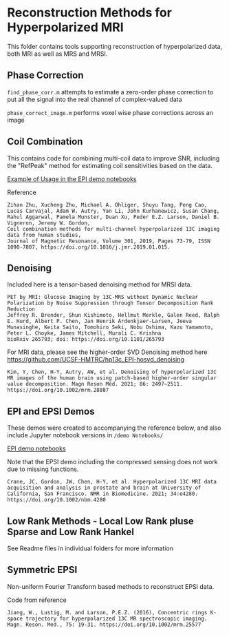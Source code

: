 # Reconstruction Methods for Hyperpolarized MRI

This folder contains tools supporting reconstruction of hyperpolarized data, both MRI as well as MRS and MRSI.

## Phase Correction

`find_phase_corr.m` attempts to estimate a zero-order phase correction to put all the signal into the real channel of complex-valued data

`phase_correct_image.m` performs voxel wise phase corrections across an image

## Coil Combination

This contains code for combining multi-coil data to improve SNR, including the "RefPeak" method for estimating coil sensitivities based on the data.

[Example of Usage in the EPI demo notebooks](../demo_notebooks/EPI%20Reconstruction%20Demo.ipynb)

Reference
```
Zihan Zhu, Xucheng Zhu, Michael A. Ohliger, Shuyu Tang, Peng Cao, Lucas Carvajal, Adam W. Autry, Yan Li, John Kurhanewicz, Susan Chang, Rahul Aggarwal, Pamela Munster, Duan Xu, Peder E.Z. Larson, Daniel B. Vigneron, Jeremy W. Gordon,
Coil combination methods for multi-channel hyperpolarized 13C imaging data from human studies,
Journal of Magnetic Resonance, Volume 301, 2019, Pages 73-79, ISSN 1090-7807, https://doi.org/10.1016/j.jmr.2019.01.015.
```
## Denoising

Included here is a tensor-based denoising method for MRSI data.
```
PET by MRI: Glucose Imaging by 13C-MRS without Dynamic Nuclear Polarization by Noise Suppression through Tensor Decomposition Rank Reduction
Jeffrey R. Brender, Shun Kishimoto, Hellmut Merkle, Galen Reed, Ralph E. Hurd, Albert P. Chen, Jan Henrik Ardenkjaer-Larsen, Jeeva Munasinghe, Keita Saito, Tomohiro Seki, Nobu Oshima, Kazu Yamamoto, Peter L. Choyke, James Mitchell, Murali C. Krishna
bioRxiv 265793; doi: https://doi.org/10.1101/265793
```
For MRI data, please see the higher-order SVD Denoising method here https://github.com/UCSF-HMTRC/hp13c_EPI-hosvd_denoising
```
Kim, Y, Chen, H-Y, Autry, AW, et al. Denoising of hyperpolarized 13C MR images of the human brain using patch-based higher-order singular value decomposition. Magn Reson Med. 2021; 86: 2497–2511. https://doi.org/10.1002/mrm.28887
```


## EPI and EPSI Demos

These demos were created to accompanying the reference below, and also include Jupyter notebook versions in `/demo Notebooks/`

[EPI demo notebooks](../demo_notebooks/EPI%20Reconstruction%20Demo.ipynb)

Note that the EPSI demo including the compressed sensing does not work due to missing functions.

```
Crane, JC, Gordon, JW, Chen, H-Y, et al. Hyperpolarized 13C MRI data acquisition and analysis in prostate and brain at University of California, San Francisco. NMR in Biomedicine. 2021; 34:e4280. https://doi.org/10.1002/nbm.4280
```

## Low Rank Methods - Local Low Rank pluse Sparse and Low Rank Hankel

See Readme files in individual folders for more information

## Symmetric EPSI

Non-uniform Fourier Transform based methods to reconstruct EPSI data.

Code from reference
```
Jiang, W., Lustig, M. and Larson, P.E.Z. (2016), Concentric rings K-space trajectory for hyperpolarized 13C MR spectroscopic imaging. Magn. Reson. Med., 75: 19-31. https://doi.org/10.1002/mrm.25577
```
